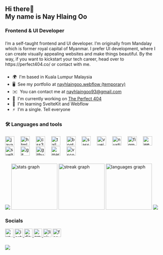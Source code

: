 <!-- <div align="left">
<img height="150" src="https://camo.githubusercontent.com/62da68eb62b1e5f175f7d1f0191dd89a653d7908feb22d37d4a0ab07365d6791/68747470733a2f2f6d656469612e67697068792e636f6d2f6d656469612f4d3967624264396e6244724f5475314d71782f67697068792e676966"  />
</div>

### -->

<h2 align="left">Hi there👋 <br>
My name is Nay Hlaing Oo</h2>

###

<h3 align="left">Frontend & UI Developer</h3>

###

<p align="left">I’m a self-taught frontend and UI developer. I’m originally from Mandalay which is former royal capital of Myanmar. I prefer UI development, where I can create visually appealing websites and make things beautiful. By the way, if you want to kickstart your tech career, head over to https://perfect404.co/ or contact with me.</p>

###

* 🌍  I'm based in Kuala Lumpur Malaysia
* 🖥️  See my portfolio at [nayhlaingoo.webflow (temporary)](http://nayhlaingoo.webflow.io/)
* ✉️  You can contact me at [nayhlaingoo93@gmail.com](mailto:nayhlaingoo93@gmail.com)
* 🚀  I'm currently working on [The Perfect 404](http://www.facebook.com/theperfect404/)
* 🧠  I'm learning SvelteKit and Webflow
* ⚡  I'm a single. Tell everyone

###

<h3 align="left">🛠 Languages and tools</h3>

###

<div align="left">
  <img src="https://skillicons.dev/icons?i=js" height="30" alt="javascript logo" title="JavaScript"  />
  <img width="12" />
  <img src="https://skillicons.dev/icons?i=html" height="30" alt="html5 logo" title="HTML"  />
  <img width="12" />
  <img src="https://skillicons.dev/icons?i=css" height="30" alt="css3 logo" title="CSS"  />
  <img width="12" />
  <img src="https://skillicons.dev/icons?i=tailwind" height="30" alt="tailwindcss logo" title="TailwindCSS"  />
  <img width="12" />
  <img src="https://skillicons.dev/icons?i=bootstrap" height="30" alt="bootstrap logo" title="Bootstrap"  />
  <img width="12" />
  <img src="https://skillicons.dev/icons?i=sass" height="30" alt="sass logo" title="SASS"  />
  <img width="12" />
  <img src="https://skillicons.dev/icons?i=vue" height="30" alt="vuejs logo" title="Vue JS" />
  <img width="12" />
  <img src="https://skillicons.dev/icons?i=nuxtjs" height="30" alt="nuxtjs logo" title="Nuxt JS"  />
  <img width="12" />
  <img src="https://skillicons.dev/icons?i=figma" height="30" alt="figma logo" title="Figma"  />
  <img width="12" />
  <img src="https://skillicons.dev/icons?i=webflow" height="30" alt="webflow logo" title="Webflow"  />
  <img width="12" />
  <img src="https://skillicons.dev/icons?i=svelte" height="30" alt="svelte logo" title="Sveltekit"  />
  <img width="12" />
  <img src="https://skillicons.dev/icons?i=git" height="30" alt="git logo" title="Git"  />
  <img width="12" />
  <img src="https://skillicons.dev/icons?i=github" height="30" alt="github logo" title="Github"  />
  <img width="12" />
  <img src="https://skillicons.dev/icons?i=md" height="30" alt="markdown logo" title="Markdown"  />
  <img width="12" />
  <img src="https://skillicons.dev/icons?i=vscode" height="30" alt="vscode logo" title="VSCode"  />
</div>

###

<div align="left">
  <img src="https://github-profile-summary-cards.vercel.app/api/cards/profile-details?username=nayhlaingoo&theme=onedark&border=true" />
<!--   <img src="https://github-readme-streak-stats.herokuapp.com/?user=nayhlaingoo&theme=radical" /> -->
<!--   <img src="https://github-readme-stats.vercel.app/api?username=nayhlaingoo&theme=radical&show_icons=true" /> -->
<!--   <img src="https://github-readme-stats.vercel.app/api/top-langs/?username=nayhlaingoo&layout=compact&theme=radical" /> -->

  <img src="https://github-readme-stats.vercel.app/api?username=nayhlaingoo&show_title=false&hide_rank=false&show_icons=true&include_all_commits=true&count_private=true&disable_animations=false&theme=onedark&locale=en&hide_border=true" height="150" alt="stats graph"  />
  <img src="https://streak-stats.demolab.com?user=nayhlaingoo&locale=en&mode=daily&theme=onedark&hide_border=true&border_radius=5" height="150" alt="streak graph"  />
  <img src="https://github-readme-stats.vercel.app/api/top-langs?username=nayhlaingoo&locale=en&hide_title=false&layout=compact&card_width=320&langs_count=5&theme=onedark&hide_border=true" height="150" alt="languages graph"  />
    <img src="https://github-profile-trophy.vercel.app/?username=nayhlaingoo&margin-w=5&theme=radical&hide_border=true" />
</div>

### Socials

<div align="left">
  <a href="https://www.youtube.com/channel/UCK7NodB-NkLAFuVHlGA-pZw" target="_blank">
    <img src="https://img.shields.io/static/v1?message=Youtube&logo=youtube&label=&color=FF0000&logoColor=white&labelColor=&style=for-the-badge" height="27" alt="youtube logo"  />
  </a>
  <a href="https://www.instagram.com/nayhlaingoo_93/" target="_blank">
    <img src="https://img.shields.io/static/v1?message=Instagram&logo=instagram&label=&color=E4405F&logoColor=white&labelColor=&style=for-the-badge" height="27" alt="instagram logo"  />
  </a>
  <a href="https://discord.com/invite/Mf8QfZFrgj?fbclid=IwAR3s9P82lGM_fZlwKkullOLpwtpt60AxfnrN_xZ0eoAa6cfjIf5rIccnGWo" target="_blank">
    <img src="https://img.shields.io/static/v1?message=Discord&logo=discord&label=&color=7289DA&logoColor=white&labelColor=&style=for-the-badge" height="27" alt="discord logo"  />
  </a>
  <a href="nayhlaingoo93@gmail.com" target="_blank">
    <img src="https://img.shields.io/static/v1?message=Gmail&logo=gmail&label=&color=D14836&logoColor=white&labelColor=&style=for-the-badge" height="27" alt="gmail logo"  />
  </a>
  <img src="https://img.shields.io/static/v1?message=LinkedIn&logo=linkedin&label=&color=0077B5&logoColor=white&labelColor=&style=for-the-badge" height="27" alt="linkedin logo"  />
  <a href="https://www.facebook.com/profile.php?id=61551756930748" target="_blank">
    <img src="https://img.shields.io/static/v1?message=Facebook&logo=facebook&label=&color=1877F2&logoColor=white&labelColor=&style=for-the-badge" height="27" alt="facebook logo"  />
  </a>
</div>

###

<div align="left">
  <img src="https://profile-counter.glitch.me/nayhlaingoo/count.svg?"  />
</div>
